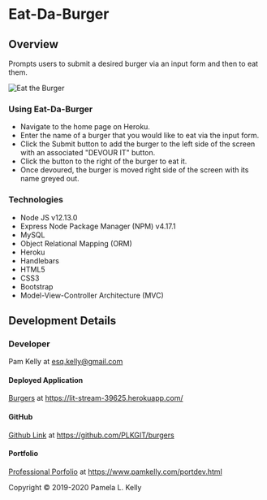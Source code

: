 # Eat-Da-Burger

## Overview
Prompts users to submit a desired burger via an input form and then to eat them.

![Eat the Burger](https://res.cloudinary.com/damplk/image/upload/v1584179650/portal/hw_burgers_lcrnon.png "Eat the Burger")

### Using Eat-Da-Burger
  * Navigate to the home page on Heroku.
  * Enter the name of a burger that you would like to eat via the input form.
  * Click the Submit button to add the burger to the left side of the screen with an associated "DEVOUR IT" button.
  * Click the button to the right of the burger to eat it.
  * Once devoured, the burger is moved right side of the screen with its name greyed out.

### Technologies
  * Node JS v12.13.0
  * Express Node Package Manager (NPM) v4.17.1
  * MySQL
  * Object Relational Mapping (ORM)
  * Heroku
  * Handlebars
  * HTML5
  * CSS3
  * Bootstrap
  * Model-View-Controller Architecture (MVC)

## Development Details

### Developer
Pam Kelly at [esq.kelly@gmail.com](mailto:esq.kelly@gmail.com)

#### Deployed Application
[Burgers](https://lit-stream-39625.herokuapp.com/) at https://lit-stream-39625.herokuapp.com/

#### GitHub
[Github Link](https://github.com/PLKGIT/burgers) at https://github.com/PLKGIT/burgers

#### Portfolio
[Professional Porfolio](https://www.pamkelly.com/portdev.html) at https://www.pamkelly.com/portdev.html

Copyright &copy; 2019-2020 Pamela L. Kelly